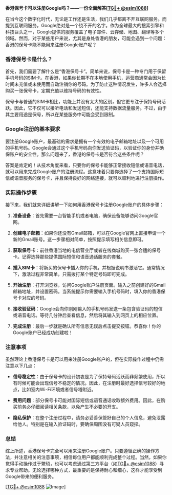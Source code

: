 **香港保号卡可以注册Google吗？——一份全面解答[[TG💪+ @esim1088](https://t.me/s/esim1088)]**

在当今这个数字化时代，无论是工作还是生活，我们几乎都离不开互联网服务。而提到互联网服务，Google绝对是一个绕不开的名字。作为全球最大的搜索引擎和科技巨头之一，Google提供的服务覆盖了电子邮件、云存储、地图、翻译等多个领域。然而，对于某些用户来说，尤其是身处香港的朋友，可能会遇到一个问题：香港的保号卡能不能用来注册Google账户呢？

### 香港保号卡是什么？

首先，我们需要了解什么是“香港保号卡”。简单来说，保号卡是一种专门用于保留手机号码的SIM卡。在香港，如果你长期不在本地使用手机，运营商通常会因为长时间未充值或未使用而自动注销你的号码。为了防止这种情况发生，许多人会选择购买一张保号卡，定期充值以维持号码的有效性。

保号卡与普通的SIM卡相比，功能上并没有太大的区别，但它更专注于保持号码活跃。因此，它不仅可以接听电话和发送短信，还能支持数据流量服务。不过，由于其主要用途是保号，所以在某些服务中可能会受到限制。

### Google注册的基本要求

要注册Google账户，最基础的需求是拥有一个有效的电子邮箱地址以及一个可用的手机号码。Google会通过这个手机号码向你发送验证码，以验证你的身份并确保账户的安全性。那么问题来了，香港的保号卡是否符合这些条件呢？

答案是肯定的！从技术角度来看，只要你的保号卡能够正常接收短信或语音电话，就可以用来完成Google账户的注册流程。这意味着只要你选择了一个支持国际短信或语音服务的保号卡，并且保持良好的网络连接，就可以顺利地进行注册操作。

### 实际操作步骤

接下来，我们就来详细讲解一下如何用香港保号卡注册Google账户的具体步骤：

1. **准备设备**：首先需要一台智能手机或者电脑，确保设备能够访问Google官网。
   
2. **创建电子邮箱**：如果你还没有Gmail邮箱，可以在Google官网上直接申请一个新的Gmail账号。这一步骤相对简单，按照提示填写相关信息即可。

3. **获取保号卡**：前往香港当地的电信营业厅或者在线商城购买一张合适的保号卡。记得选择那些提供国际短信和语音通话服务的套餐。

4. **插入SIM卡**：将新买的保号卡插入你的手机，并根据说明书激活它。通常情况下，激活过程非常简单，只需拨打某个特定号码即可完成。

5. **开始注册**：打开浏览器，访问Google账户注册页面。输入之前创建好的Gmail邮箱地址，并设置密码。当系统提示你需要输入手机号码时，填入你的香港保号卡对应的号码。

6. **接收验证码**：Google会向你刚刚输入的手机号码发送一条包含验证码的短信或语音电话。等待几分钟后查看信息，然后将其输入到网页上的相应位置。

7. **完成注册**：最后一步就是确认所有信息无误后点击提交按钮。恭喜你！你的Google账户已经成功创建啦！

### 注意事项

虽然理论上香港保号卡是可以用来注册Google账户的，但在实际操作过程中仍需注意以下几点：

- **信号稳定性**：由于保号卡的设计初衷是为了保持号码活跃而非频繁使用，所以有时候可能会出现信号不稳定的情况。因此，在注册时最好选择信号较好的地点，比如室内Wi-Fi环境或者信号塔附近。

- **费用问题**：部分保号卡可能对国际短信或语音通话收取额外费用。因此，在购买前务必仔细阅读相关条款，以免产生不必要的开支。

- **隐私保护**：在整个注册过程中，请务必妥善保管好自己的个人信息，避免泄露给他人。特别是在输入验证码时，要确保周围没有可疑人员窥探。

### 总结

综上所述，香港保号卡完全可以用来注册Google账户。只要遵循正确的操作方法，并注意相关的注意事项，相信每位用户都能顺利完成整个过程。当然，如果你觉得手动操作过于繁琐，也可以考虑通过第三方平台（如[TG💪+ @esim1088](https://t.me/s/esim1088)）寻求专业帮助。无论选择哪种方式，最重要的是保持耐心和细心，这样才能享受到Google带来的便利服务。

[[TG💪+ @esim1088](https://t.me/s/esim1088) ![Image](https://i.postimg.cc/4NQfJmqS/Snipaste-2025-05-13-00-14-12.png)]